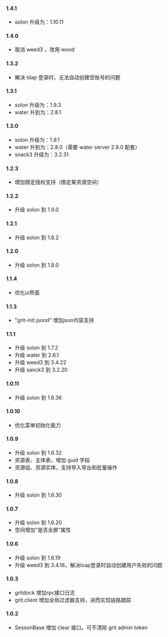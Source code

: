 #### 1.4.1
* solon 升级为：1.10.11

#### 1.4.0
* 取消 weed3 ，改用 wood

#### 1.3.2
* 解决 ldap 登录时，无法自动创建空账号的问题

#### 1.3.1
* solon 升级为：1.9.3
* water 升到为：2.8.1

#### 1.3.0
* solon 升级为：1.9.1
* water 升到为：2.8.0（需要 water server 2.8.0 配套）
* snack3 升级为：3.2.31

#### 1.2.3
* 增加限定授权支持（限定某资源空间）

#### 1.2.2
* 升级 solon 到 1.9.0

#### 1.2.1
* 升级 solon 到 1.8.2

#### 1.2.0
* 升级 solon 到 1.8.0

#### 1.1.4
* 优化ui界面

#### 1.1.3
* "grit-init.jsond" 增加json内容支持

#### 1.1.1
* 升级 solon 到 1.7.2
* 升级 water 到 2.6.1
* 升级 weed3 到 3.4.22
* 升级 sanck3 到 3.2.20

#### 1.0.11
* 升级 solon 到 1.6.36

#### 1.0.10
* 优化菜单初始化能力

#### 1.0.9
* 升级 solon 到 1.6.32
* 资源表、主体表，增加 guid 字段
* 资源组、资源实体，支持导入导出和批量操作

#### 1.0.8
* 升级 solon 到 1.6.30

#### 1.0.7
* 升级 solon 到 1.6.20
* 空间增加"是否全屏"属性

#### 1.0.6
* 升级 solon 到 1.6.19
* 升级 weed3 到 3.4.16，解决loap登录时自动创建用户失败的问题

#### 1.0.3

* gritdock 增加rpc接口日志
* grit.client 增加全局过滤器支持，进而实现链路跟踪

#### 1.0.2

* SessonBase 增加 clear 接口。可不清除 grit admin token